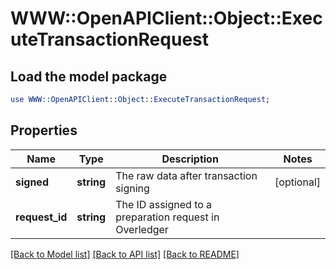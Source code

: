 # WWW::OpenAPIClient::Object::ExecuteTransactionRequest

## Load the model package
```perl
use WWW::OpenAPIClient::Object::ExecuteTransactionRequest;
```

## Properties
Name | Type | Description | Notes
------------ | ------------- | ------------- | -------------
**signed** | **string** | The raw data after transaction signing | [optional] 
**request_id** | **string** | The ID assigned to a preparation request in Overledger | 

[[Back to Model list]](../README.md#documentation-for-models) [[Back to API list]](../README.md#documentation-for-api-endpoints) [[Back to README]](../README.md)


